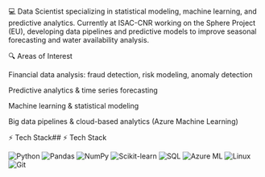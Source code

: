 💻 Data Scientist specializing in statistical modeling, machine learning, and predictive analytics.
Currently at ISAC-CNR working on the Sphere Project (EU), developing data pipelines and predictive models to improve seasonal forecasting and water availability analysis.

🔍 Areas of Interest

Financial data analysis: fraud detection, risk modeling, anomaly detection

Predictive analytics & time series forecasting

Machine learning & statistical modeling

Big data pipelines & cloud-based analytics (Azure Machine Learning)

⚡ Tech Stack## ⚡ Tech Stack  

![Python](https://img.shields.io/badge/Python-3776AB?logo=python&logoColor=white) 
![Pandas](https://img.shields.io/badge/Pandas-150458?logo=pandas&logoColor=white) 
![NumPy](https://img.shields.io/badge/NumPy-013243?logo=numpy&logoColor=white) 
![Scikit-learn](https://img.shields.io/badge/Scikit--Learn-F7931E?logo=scikitlearn&logoColor=white) 
![SQL](https://img.shields.io/badge/SQL-4479A1?logo=postgresql&logoColor=white) 
![Azure ML](https://img.shields.io/badge/Azure%20ML-0078D4?logo=microsoftazure&logoColor=white) 
![Linux](https://img.shields.io/badge/Linux-FCC624?logo=linux&logoColor=black) 
![Git](https://img.shields.io/badge/Git-F05032?logo=git&logoColor=white) 
